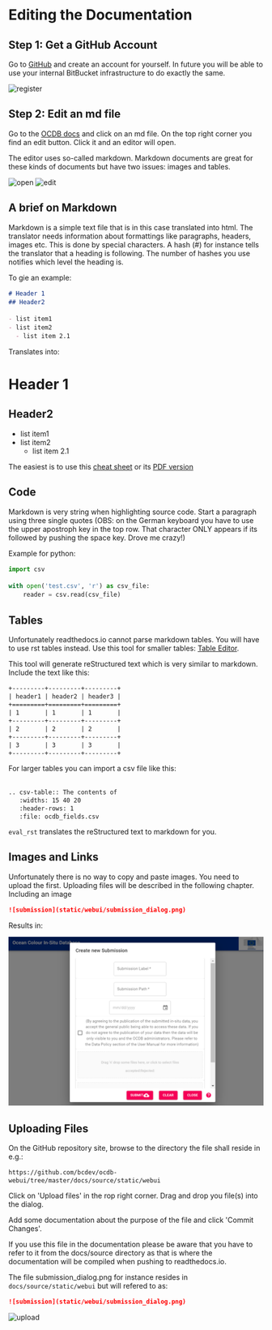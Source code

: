 # Editing the Documentation

## Step 1: Get a GitHub Account

Go to [GitHub](https://github.com) and create an account for yourself. 
In future you will be able to use your internal BitBucket infrastructure
to do exactly the same.

![register](static/webui/docs_github_register.png)

## Step 2: Edit an md file

Go to the [OCDB docs](https://github.com) and click on an md file. On
the top right corner you find an edit button. Click it and an editor will 
open. 

The editor uses so-called markdown. Markdown documents are great for
these kinds of documents but have two issues: images and tables.


![open](static/webui/docs_open_md_file.png)
![edit](static/webui/docs_edit_md.png)

## A brief on Markdown

Markdown is a simple text file that is in this case translated into html.
The translator needs information about formattings like paragraphs, headers,
images etc. This is done by special characters. A hash (#) for instance
tells the translator  that a heading is following. The number of hashes 
you use notifies which level the heading is.

To gie an example:

```markdown
# Header 1
## Header2

- list item1
- list item2
  - list item 2.1
```

Translates into:

# Header 1
## Header2

- list item1
- list item2
  - list item 2.1

The easiest is to use this [cheat sheet](https://github.com/adam-p/markdown-here/wiki/Markdown-Cheatsheet)
or its [PDF version](https://guides.github.com/pdfs/markdown-cheatsheet-online.pdf)


## Code

Markdown is very string when highlighting source code. Start a 
paragraph using three single quotes (OBS: on the German keyboard
you have to use the upper apostroph key in the top row. That character
ONLY appears if its followed by pushing the space key. Drove me crazy!)

Example for python:

```python
import csv

with open('test.csv', 'r') as csv_file: 
    reader = csv.read(csv_file)
```

## Tables

Unfortunately readthedocs.io cannot parse markdown tables. You will have to use
rst tables instead. Use this tool for smaller tables: [Table Editor](https://truben.no/table/).

This tool will generate reStructured text which is very similar to markdown.
Include the text like this:

```eval_rst
+---------+---------+---------+
| header1 | header2 | header3 |
+=========+=========+=========+
| 1       | 1       | 1       |
+---------+---------+---------+
| 2       | 2       | 2       |
+---------+---------+---------+
| 3       | 3       | 3       |
+---------+---------+---------+
```

For larger tables you can import a csv file like this:

```eval_rst

.. csv-table:: The contents of 
   :widths: 15 40 20
   :header-rows: 1
   :file: ocdb_fields.csv
```

```eval_rst``` translates the reStructured text to markdown for you.


## Images and Links

Unfortunately there is no way to copy and paste images. You need to upload 
the first. Uploading files will be described in the following chapter. 
Including an image  

```markdown
![submission](static/webui/submission_dialog.png)
```

Results in:

![submission](static/webui/submission_dialog.png)

## Uploading Files

On the GitHub repository site, browse to the directory the file shall reside in
e.g.:

```
https://github.com/bcdev/ocdb-webui/tree/master/docs/source/static/webui 
```

Click on 'Upload files' in the rop right corner. Drag and drop you file(s)
into the dialog.

Add some documentation about the purpose of the file and click 'Commit Changes'.

If you use this file in the documentation please be aware that you 
have to refer to it from the docs/source directory as that is
where the documentation will be compiled when pushing to readthedocs.io.

The file submission_dialog.png for instance resides in ```docs/source/static/webui```
but will refered to as:

```markdown
![submission](static/webui/submission_dialog.png)
```

![upload](static/webui/docs_upload_files.png)